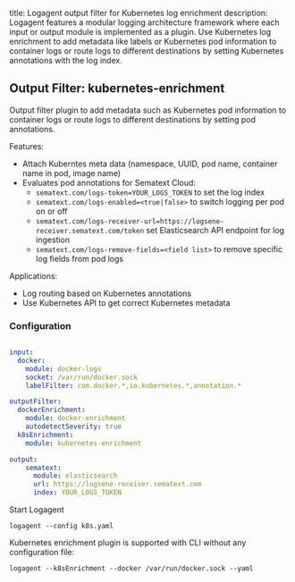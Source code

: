title: Logagent output filter for Kubernetes log enrichment
description: Logagent features a modular logging architecture framework where each input or output module is implemented as a plugin. Use Kubernetes log enrichment to add metadata like labels or Kubernetes pod information to container logs or route logs to different destinations by setting Kubernetes annotations with the log index. 

## Output Filter: kubernetes-enrichment

Output filter plugin to add metadata such as Kubernetes pod information to container logs or route logs to different destinations by setting pod annotations. 

Features:

- Attach Kuberntes meta data (namespace, UUID, pod name, container name in pod, image name)
- Evaluates pod annotations for Sematext Cloud: 
  -  `sematext.com/logs-token=YOUR_LOGS_TOKEN` to set the log index
  -  `sematext.com/logs-enabled=<true|false>` to switch logging per pod on or off
  -  `sematext.com/logs-receiver-url=https://logsene-receiver.sematext.com/token` set Elasticsearch API endpoint for log ingestion 
   - `sematext.com/logs-remove-fields=<field list>` to remove specific log fields from pod logs 

Applications:

- Log routing based on Kubernetes annotations
- Use Kubernetes API to get correct Kubernetes metadata 


### Configuration

```yaml

input:
  docker:
    module: docker-logs
    socket: /var/run/docker.sock
    labelFilter: com.docker.*,io.kubernetes.*,annotation.*

outputFilter: 
  dockerEnrichment:
    module: docker-enrichment 
    autodetectSeverity: true
  k8sEnrichment:
    module: kubernetes-enrichment

output:
    sematext:
      module: elasticsearch
      url: https://logsene-receiver.sematext.com
      index: YOUR_LOGS_TOKEN

```

Start Logagent

```
logagent --config k8s.yaml
```

Kubernetes enrichment plugin is supported with CLI without any configuration file: 
```
logagent --k8sEnrichment --docker /var/run/docker.sock --yaml
```
